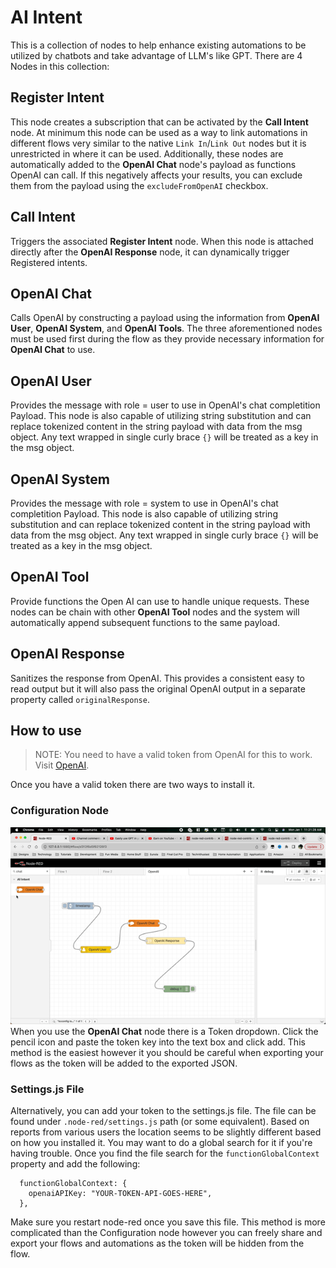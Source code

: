 # AI Intent

This is a collection of nodes to help enhance existing automations to be utilized by chatbots and take advantage of LLM's like GPT. There are 4 Nodes in this collection:

## Register Intent

This node creates a subscription that can be activated by the **Call Intent** node. At minimum this node can be used as a way to link automations in different flows very similar to the native `Link In`/`Link Out` nodes but it is unrestricted in where it can be used. Additionally, these nodes are automatically added to the **OpenAI Chat** node's payload as functions OpenAI can call. If this negatively affects your results, you can exclude them from the payload using the `excludeFromOpenAI` checkbox.

## Call Intent

Triggers the associated **Register Intent** node. When this node is attached directly after the **OpenAI Response** node, it can dynamically trigger Registered intents.

## OpenAI Chat

Calls OpenAI by constructing a payload using the information from **OpenAI User**, **OpenAI System**, and **OpenAI Tools**.
The three aforementioned nodes must be used first during the flow as they provide necessary information for **OpenAI Chat**
to use.

## OpenAI User

Provides the message with role = user to use in OpenAI's chat completition Payload. This node is also capable of utilizing string substitution and can replace tokenized content in the string payload with data from the msg object. Any text wrapped in single curly brace `{}` will be treated as a key in the msg object.

## OpenAI System

Provides the message with role = system to use in OpenAI's chat completition Payload. This node is also capable of utilizing string substitution and can replace tokenized content in the string payload with data from the msg object. Any text wrapped in single curly brace `{}` will be treated as a key in the msg object.

## OpenAI Tool

Provide functions the Open AI can use to handle unique requests. These nodes can be chain with other **OpenAI Tool** nodes and the system will automatically append subsequent functions to the same payload.

## OpenAI Response

Sanitizes the response from OpenAI. This provides a consistent easy to read output but it will also pass the original OpenAI output in a separate property called `originalResponse`.

## How to use

> NOTE: You need to have a valid token from OpenAI for this to work. Visit [OpenAI](https://platform.openai.com/).

Once you have a valid token there are two ways to install it.

### Configuration Node

![](./images/set-config-node.gif)
When you use the **OpenAI Chat** node there is a Token dropdown. Click the pencil icon and paste the token key into the text box and click add. This method is the easiest however it you should be careful when exporting your flows as the token will be added to the exported JSON.

### Settings.js File

Alternatively, you can add your token to the settings.js file. The file can be found under `.node-red/settings.js` path (or some equivalent). Based on reports from various users the location seems to be slightly different based on how you installed it. You may want to do a global search for it if you're having trouble. Once you find the file search for the `functionGlobalContext` property and add the following:

```
  functionGlobalContext: {
    openaiAPIKey: "YOUR-TOKEN-API-GOES-HERE",
  },

```

Make sure you restart node-red once you save this file. This method is more complicated than the Configuration node however you can freely share and export your flows and automations as the token will be hidden from the flow.
